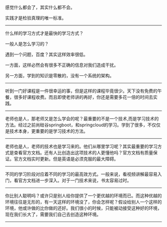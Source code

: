 感觉什么都会了，其实什么都不会。

实践才是检验真理的唯一标准。

---

什么样的学习方式才是最快的学习方式？

一般人是怎么学习的？

遇到一个问题，百度？其实这样效率很低。

一方面，这样必然会有很多不正确的信息对我们造成干扰。

另一方面，学到的知识是零散的，没有一个系统的架构。

---

听到一门好课程是一件很幸运的事，但是这样的课程毕竟很少。天下没有免费的午餐，很多好课程收费。而且即使老师讲的再好，你还是需要多花一倍的时间去实践。

---

老师也是人，那老师又是怎么学会的呢？最重要的不是一个技术,而是学习技术的方法。经过之前尚硅谷springboot，和springcloud的学习。学到了很多，不仅仅是技术本身，更重要的是学习技术的方法。

---

老师也是人，老师的技术也是学习来的。他们从哪里学习呢？其实最重要的学习方式是查看官方文档。还有人比创造出这项技术的人更懂他吗？官方文档有质量保证。官方文档实时更新。但是英语是必须克服的最大障碍。

---

不同的学习阶段对应着不同的学习的最高效方式。一般来说，看视频讲解最容易入门，看官方文档进一步深入。对于一门技术来说，书太容易过时。

---

你比别人聪明吗？或许只是别人给你提供了一个更优越的环境而已。而这种优越的环境往往是无形的，有一天这样的环境没了，你会怎样呢？假设给别人一个这样的环境，他或许做的比你做的还好。我们很小的时候，只能被动接受这种好的环境，现在我们长大了，需要我们自己去创造这种环境。

---


